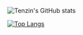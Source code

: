 
![Tenzin's GitHub stats](https://github-readme-stats.vercel.app/api?username=dalton-x&show_icons=true&theme=blue-green)


 [![Top Langs](https://github-readme-stats.vercel.app/api/top-langs/?username=dalton-x&hide=blade&layout=compact&theme=blue-green)](https://github.com/dalton-x/github-readme-stats)
